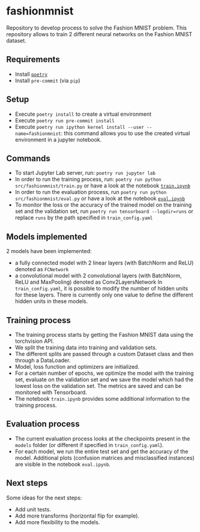 # fashionmnist
Repository to develop process to solve the Fashion MNIST problem.
This repository allows to train 2 different neural networks on the Fashion MNIST
dataset.

## Requirements
- Install [`poetry`](https://python-poetry.org/docs/)
- Install `pre-commit` (via `pip`)

## Setup
- Execute `poetry install` to create a virtual environment
- Execute `poetry run pre-commit install`
- Execute `poetry run ipython kernel install --user --name=fashionmnist`: this
command allows you to use the created virtual environment in a jupyter notebook.

## Commands
- To start Jupyter Lab server, run: `poetry run jupyter lab`
- In order to run the training process, run:
`poetry run python src/fashionmnist/train.py` or have a look at the notebook
[`train.ipynb`](/notebooks/train.ipynb)
- In order to run the evaluation process, run
`poetry run python src/fashionmnist/eval.py` or have a look at the notebook
[`eval.ipynb`](/notebooks/eval.ipynb)
- To monitor the loss or the accuracy of the trained model on the training set
and the validation set, run `poetry run tensorboard --logdir=runs` or replace
`runs` by the path specified in `train_config.yaml`

## Models implemented
2 models have been implemented:
- a fully connected model with 2 linear layers (with BatchNorm and ReLU) denoted
  as `FCNetwork`
- a convolutional model with 2 convolutional layers (with BatchNorm, ReLU and
  MaxPooling) denoted as Conv2LayersNetwork
In `train_config.yaml`, it is possible to modify the number of hidden units for
these layers. There is currently only one value to define the different hidden
units in these models.

## Training process
- The training process starts by getting the Fashion MNIST data using the
  torchvision API.
- We split the training data into training and validation sets.
- The different splits are passed through a custom Dataset class and then
  through a DataLoader.
- Model, loss function and optimizers are initialized.
- For a certain number of epochs, we optimize the model with the training set,
  evaluate on the validation set and we save the model which had the lowest loss
  on the validation set. The metrics are saved and can be monitored with
  Tensorboard.
- The notebook `train.ipynb` provides some additional information to the
  training process.

## Evaluation process
- The current evaluation process looks at the checkpoints present in the `models` folder (or different if specified in `train_config.yaml`).
- For each model, we run the entire test set and get the accuracy of the model.
  Additional plots (confusion matrices and misclassified instances) are visible
  in the notebook `eval.ipynb`.

## Next steps
Some ideas for the next steps:
- Add unit tests.
- Add more transforms (horizontal flip for example).
- Add more flexibility to the models.
